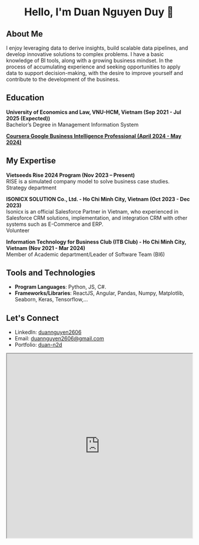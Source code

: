<h1 align="center" color="blue">  Hello, I'm Duan Nguyen Duy 👋</h1>

<h2>About Me</h2> 
I enjoy leveraging data to derive insights, build scalable data pipelines, and develop innovative solutions to complex problems. I have a basic knowledge of BI tools, along with a growing business mindset. In the process of accumulating experience and seeking opportunities to apply data to support decision-making, with the desire to improve yourself and contribute to the development of the business.

<h2>Education</h2>

**University of Economics and Law, VNU-HCM, Vietnam (Sep 2021 - Jul 2025 (Expected))**
<br>Bachelor’s Degree in Management Information System
<br>

**[Coursera Google Business Intelligence Professional (April 2024 - May 2024)](https://coursera.org/share/b049321d82e58dbc2395ef1b6bdbd2a2)**

<h2>My Expertise</h2>

**Vietseeds Rise 2024 Program	(Nov 2023 – Present)**
<br>RISE is a simulated company model to solve business case studies.
<br>Strategy department
<br>

**ISONICX SOLUTION Co., Ltd. - Ho Chi Minh City, Vietnam	(Oct 2023 - Dec 2023)**
<br>Isonicx is an official Salesforce Partner in Vietnam, who experienced in Salesforce CRM solutions, implementation, and integration CRM with other systems such as E-Commerce and ERP.
<br>Volunteer
<br>

**Information Technology for Business Club (ITB Club) - Ho Chi Minh City, Vietnam	(Nov 2021 - Mar 2024)**
<br>Member of Academic department/Leader of Software Team (BI6)

## Tools and Technologies
- **Program Languages**: Python, JS, C#.
- **Frameworks/Libraries**: ReactJS, Angular, Pandas, Numpy, Matplotlib, Seaborn, Keras, Tensorflow,... 

## Let's Connect
- LinkedIn: [duannguyen2606](https://www.linkedin.com/in/duannguyen2606/)
- Email: [duannguyen2606@gmail.com](mailto:duannguyen2606@gmail.com)
- Portfolio: [duan-n2d](https://duan-n2d.github.io/)
<iframe src="https://duan-n2d.github.io/" width="100%" height="500px"></iframe>
